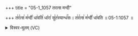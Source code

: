 +++
title = "05-1_1057 तरत्स मन्दी"

+++
त꣢र꣣त्स꣢ म꣣न्दी꣡ धा꣢वति꣣ धा꣡रा꣢ सु꣣त꣡स्यान्ध꣢꣯सः। त꣢र꣣त्स꣢ म꣣न्दी꣡ धा꣢वति ॥ 05-1:1057 ॥

<details><summary>विस्वर-मूलम् (VC)</summary>

तरत्स मन्दी धावति धारा सुतस्यान्धसः । तरत्स मन्दी धावति ॥१०५७॥
</details>